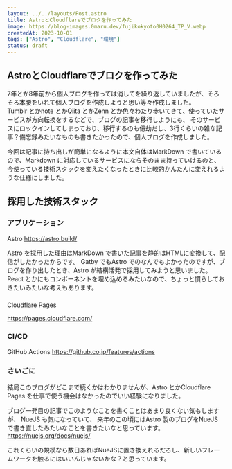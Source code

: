```yaml
---
layout: ../../layouts/Post.astro
title: AstroとCloudflareでブロクを作ってみた
image: https://blog-images.0maru.dev/fujikokyoto0H0264_TP_V.webp
createdAt: 2023-10-01
tags: ["Astro", "Cloudflare", "環境"]
status: draft
---
```


## AstroとCloudflareでブロクを作ってみた

7年とか8年前から個人ブログを作っては消してを繰り返していましたが、そろそろ本腰をいれて個人ブログを作成しようと思い等々作成しました。　　
Tumblr とかnote とかQiita とかZenn とか色々わたり歩いてきて、使っていたサービスが方向転換をするなどで、ブログの記事を移行しようにも、
そのサービスにロックインしてしまっており、移行するのも億劫だし、3行くらいの雑な記事？備忘録みたいなものも書きたかったので、個人ブログを作成しました。

今回は記事に持ち出しが簡単になるように本文自体はMarkDown で書いているので、Markdown に対応しているサービスにならそのまま持っていけるのと、
今使っている技術スタックを変えたくなったときに比較的かんたんに変えれるような仕様にしました。

## 採用した技術スタック

### アプリケーション
Astro
https://astro.build/

Astro を採用した理由はMarkDown で書いた記事を静的はHTMLに変換して、配信がしたかったからです。
Gatby でもAstro でのなんでもよかったのですが、ブログを作り出したとき、Astro が結構活発で採用してみようと思いました。
React とかにもコンポーネントを埋め込めるみたいなので、ちょっと慣らしておきたいみたいな考えもあります。

### 

Cloudflare Pages

https://pages.cloudflare.com/

### CI/CD

GitHub Actions
https://github.co.jp/features/actions

###  さいごに
結局このブログがどこまで続くかはわかりませんが、Astro とかCloudflare Pages を仕事で使う機会はなかったのでいい経験になりました。

ブログ一発目の記事でこのようなことを書くことはあまり良くない気もしますが、 NueJS も気になっていて、
来年のこの頃にはAstro 製のブログをNueJS で書き直したみたいなことを書きたいなと思っています。
https://nuejs.org/docs/nuejs/

これくらいの規模なら数日あればNueJSに置き換えれるだろし、新しいフレームワークを触るにはいいんじゃないかな？と思っています。
